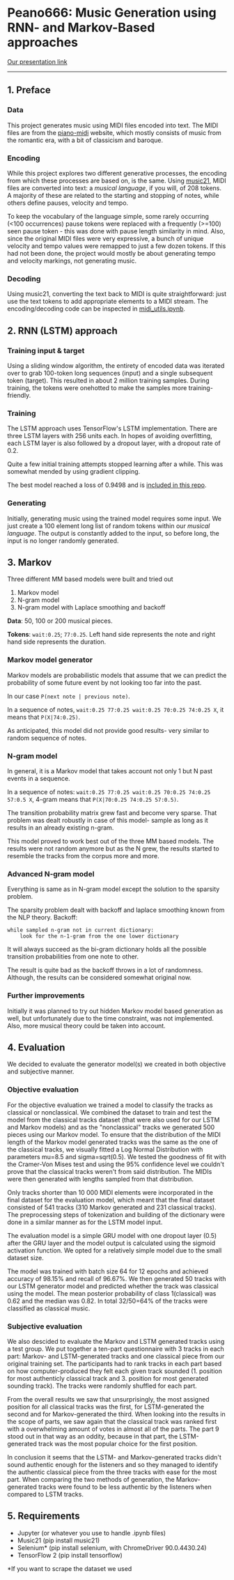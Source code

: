 # Peano666: Music Generation using RNN- and Markov-Based approaches

[Our presentation link](https://docs.google.com/presentation/d/1vVVnkmK3XkJXPhAofInmDy9AB1DkToKXYXpPRJvZ0Wg/edit?usp=sharing)

---

## 1. Preface

### Data

This project generates music using MIDI files encoded into text. The MIDI files are from the [piano-midi](http://www.piano-midi.de) website, which mostly consists of music from the romantic era, with a bit of classicism and baroque.

### Encoding

While this project explores two different generative processes, the encoding from which these processes are based on, is the same. Using [music21](https://web.mit.edu/music21/), MIDI files are converted into text: a *musical language*, if you will, of 208 tokens. A majority of these are related to the starting and stopping of notes, while others define pauses, velocity and tempo. 

To keep the vocabulary of the language simple, some rarely occurring (<100 occurrences) pause tokens were replaced with a frequently (>=100) seen pause token - this was done with pause length similarity in mind. Also, since the original MIDI files were very expressive, a bunch of unique velocity and tempo values were remapped to just a few dozen tokens. If this had not been done, the project would mostly be about generating tempo and velocity markings, not generating music.

### Decoding

Using music21, converting the text back to MIDI is quite straightforward: just use the text tokens to add appropriate elements to a MIDI stream. The encoding/decoding code can be inspected in [midi_utils.ipynb](https://github.com/IngvarBaranin/Peano666/blob/main/notebooks/midi_utils.ipynb).

## 2. RNN (LSTM) approach 

### Training input & target

Using a sliding window algorithm, the entirety of encoded data was iterated over to grab 100-token long sequences (input) and a single subsequent token (target). This resulted in about 2 million training samples. During training, the tokens were onehotted to make the samples more training-friendly. 

### Training

The LSTM approach uses TensorFlow's LSTM implementation. There are three LSTM layers with 256 units each. In hopes of avoiding overfitting, each LSTM layer is also followed by a dropout layer, with a dropout rate of 0.2. 

Quite a few initial training attempts stopped learning after a while. This was somewhat mended by using gradient clipping.

The best model reached a loss of 0.9498 and is [included in this repo](https://github.com/IngvarBaranin/Peano666/blob/main/best_model.hdf5).

### Generating

Initially, generating music using the trained model requires some input. We just create a 100 element long list of random tokens within our *musical language*. The output is constantly added to the input, so before long, the input is no longer randomly generated.  

## 3. Markov

Three different MM based models were built and tried out 
1. Markov model
2. N-gram model
3. N-gram model with Laplace smoothing and backoff

**Data**: 50, 100 or 200 musical pieces.

**Tokens**: `wait:0.25`; `77:0.25`. Left hand side represents the note and right hand side represents the duration.

### Markov model generator

Markov models are probabilistic models that assume that we can predict the probability of some future event by not looking too far into the past. 

In our case `P(next note | previous note)`.

In a sequence of notes, `wait:0.25 77:0.25 wait:0.25 70:0.25 74:0.25 X`, it means that `P(X|74:0.25)`.

As anticipated, this model did not provide good results- very similar to random sequence of notes.

###  N-gram model

In general, it is a Markov model that takes account not only 1 but N past events in a sequence.

In a sequence of notes: `wait:0.25 77:0.25 wait:0.25 70:0.25 74:0.25 57:0.5 X`, 4-gram means that `P(X|70:0.25 74:0.25 57:0.5)`.

The transition probability matrix grew fast and become very sparse. That problem was dealt robustly in case of this model- sample as long as it results in an already existing n-gram. 

This model proved to work best out of the three MM based models. The results were not random anymore but as the N grew, the results started to resemble the tracks from the corpus more and more.

### Advanced N-gram model

Everything is same as in N-gram model except the solution to the sparsity problem.

The sparsity problem dealt with backoff and laplace smoothing known from the NLP theory.
Backoff: 
```
while sampled n-gram not in current dictionary:
	look for the n-1-gram from the one lower dictionary
  ```
It will always succeed as the bi-gram dictionary holds all the possible transition probabilities from one note to other. 

The result is quite bad as the backoff throws in a lot of randomness. Although, the results can be considered somewhat original now. 

### Further improvements

Initially it was planned to try out hidden Markov model based generation as well, but unfortunately due to the time constraint, was not implemented.
Also, more musical theory could be taken into account.
## 4. Evaluation

We decided to evaluate the generator model(s) we created in both objective and subjective manner.

### Objective evaluation

For the objective evaluation we trained a model to classify the tracks as classical or nonclassical. We combined the dataset to train and test the model from the classical tracks dataset (that were also used for our LSTM and Markov models) and as the "nonclassical" tracks we generated 500 pieces using our Markov model. To ensure that the distribution of the MIDI length of the Markov model generated tracks was the same as the one of the classical tracks, we visually fitted a Log Normal Distribution with parameters mu=8.5 and sigma=sqrt(0.5). We tested the goodness of fit with the Cramer-Von Mises test and using the 95% confidence level we couldn't prove that the classical tracks weren't from said distribution. The MIDIs were then generated with lengths sampled from that distribution.

Only tracks shorter than 10 000 MIDI elements were incorporated in the final dataset for the evaluation model, which meant that the final dataset consisted of 541 tracks (310 Markov generated and 231 classical tracks). The preprocessing steps of tokenization and building of the dictionary were done in a similar manner as for the LSTM model input.

The evaluation model is a simple GRU model with one dropout layer (0.5) after the GRU layer and the model output is calculated using the sigmoid activation function. We opted for a relatively simple model due to the small dataset size.

The model was trained with batch size 64 for 12 epochs and achieved accuracy of 98.15% and recall of 96.67%. We then generated 50 tracks with our LSTM generator model and predicted whether the track was classical using the model. The mean posterior probability of class 1(classical) was 0.62 and the median was 0.82. In total 32/50=64% of the tracks were classified as classical music.

### Subjective evaluation

We also descided to evaluate the Markov and LSTM generated tracks using a test group. We put together a ten-part questionnaire with 3 tracks in each part: Markov- and LSTM-generated tracks and one classical piece from our original training set. The participants had to rank tracks in each part based on how computer-produced they felt each given track sounded (1. position for most authenticly classical track and 3. position for most generated sounding track). The tracks were randomly shuffled for each part.

From the overall results we saw that unsurprisingly, the most assigned position for all classical tracks was the first, for LSTM-generated the second and for Markov-generated the third. When looking into the results in the scope of parts, we saw again that the classical track was ranked first with a overwhelming amount of votes in almost all of the parts. The part 9 stood out in that way as an oddity, because in that part, the LSTM-generated track was the most popular choice for the first position.

In conclusion it seems that the LSTM- and Markov-generated tracks didn't sound authentic enough for the listeners and so they managed to identify the authentic classical piece from the three tracks with ease for the most part. When comparing the two methods of generation, the Markov-generated tracks were found to be less authentic by the listeners when compared to LSTM tracks.

## 5. Requirements

- Jupyter (or whatever you use to handle .ipynb files)
- Music21 (pip install music21)
- Selenium* (pip install selenium, with ChromeDriver 90.0.4430.24)
- TensorFlow 2 (pip install tensorflow)

*If you want to scrape the dataset we used


